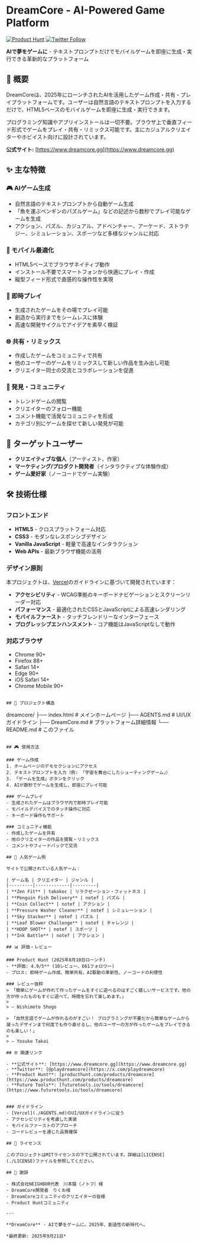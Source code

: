 # DreamCore - AI-Powered Game Platform

[![Product Hunt](https://api.producthunt.com/widgets/embed-image/v1/featured.svg?post_id=123456&theme=light)](https://www.producthunt.com/products/dreamcore)
[![Twitter Follow](https://img.shields.io/twitter/follow/playdreamcore?style=social)](https://x.com/playdreamcore)

**AIで夢をゲームに** - テキストプロンプトだけでモバイルゲームを即座に生成・実行できる革新的なプラットフォーム

## 🌟 概要

DreamCoreは、2025年にローンチされたAIを活用したゲーム作成・共有・プレイプラットフォームです。ユーザーは自然言語のテキストプロンプトを入力するだけで、HTML5ベースのモバイルゲームを即座に生成・実行できます。

プログラミング知識やアプリインストールは一切不要。ブラウザ上で垂直フィード形式でゲームをプレイ・共有・リミックス可能です。主にカジュアルクリエイターやホビイスト向けに設計されています。

**公式サイト:** [https://www.dreamcore.gg](https://www.dreamcore.gg)

## ✨ 主な特徴

### 🎮 AIゲーム生成
- 自然言語のテキストプロンプトから自動ゲーム生成
- 「魚を運ぶペンギンのパズルゲーム」などの記述から数秒でプレイ可能なゲームを生成
- アクション、パズル、カジュアル、アドベンチャー、アーケード、ストラテジー、シミュレーション、スポーツなど多様なジャンルに対応

### 📱 モバイル最適化
- HTML5ベースでブラウザネイティブ動作
- インストール不要でスマートフォンから快適にプレイ・作成
- 縦型フィード形式で直感的な操作性を実現

### 🚀 即時プレイ
- 生成されたゲームをその場でプレイ可能
- 創造から実行までをシームレスに体験
- 高速な開発サイクルでアイデアを素早く検証

### 🌐 共有・リミックス
- 作成したゲームをコミュニティで共有
- 他のユーザーのゲームをリミックスして新しい作品を生み出し可能
- クリエイター同士の交流とコラボレーションを促進

### 🎯 発見・コミュニティ
- トレンドゲームの閲覧
- クリエイターのフォロー機能
- コメント機能で活発なコミュニティを形成
- カテゴリ別にゲームを探せて新しい発見が可能

## 🎯 ターゲットユーザー

- **クリエイティブな個人**（アーティスト、作家）
- **マーケティング/プロダクト開発者**（インタラクティブな体験作成）
- **ゲーム愛好家**（ノーコードでゲーム実験）

## 🛠 技術仕様

### フロントエンド
- **HTML5** - クロスプラットフォーム対応
- **CSS3** - モダンなレスポンシブデザイン
- **Vanilla JavaScript** - 軽量で高速なインタラクション
- **Web APIs** - 最新ブラウザ機能の活用

### デザイン原則
本プロジェクトは、[Vercel](./AGENTS.md)のガイドラインに基づいて開発されています：

- **アクセシビリティ** - WCAG準拠のキーボードナビゲーションとスクリーンリーダー対応
- **パフォーマンス** - 最適化されたCSSとJavaScriptによる高速レンダリング
- **モバイルファースト** - タッチフレンドリーなインターフェース
- **プログレッシブエンハンスメント** - コア機能はJavaScriptなしで動作

### 対応ブラウザ
- Chrome 90+
- Firefox 88+
- Safari 14+
- Edge 90+
- iOS Safari 14+
- Chrome Mobile 90+

```

## 📁 プロジェクト構造

```
dreamcore/
├── index.html          # メインホームページ
├── AGENTS.md          # UI/UXガイドライン
├── DreamCore.md       # プラットフォーム詳細情報
└── README.md          # このファイル
```

## 🎮 使用方法

### ゲーム作成
1. ホームページのデモセクションにアクセス
2. テキストプロンプトを入力（例: 「宇宙を舞台にしたシューティングゲーム」）
3. 「ゲームを生成」ボタンをクリック
4. AIが数秒でゲームを生成し、即座にプレイ可能

### ゲームプレイ
- 生成されたゲームはブラウザ内で即時プレイ可能
- モバイルデバイスでのタッチ操作に対応
- キーボード操作もサポート

### コミュニティ機能
- 作成したゲームを共有
- 他のクリエイターの作品を閲覧・リミックス
- コメントやフィードバックで交流

## 🎯 人気ゲーム例

サイトで公開されている人気ゲーム：

| ゲーム名 | クリエイター | ジャンル |
|---------|-------------|---------|
| **Zen Fit** | takokoc | リラクゼーション・フィットネス |
| **Penguin Fish Delivery** | notef | パズル |
| **Coin Collect** | notef | アクション |
| **Pressure Washer Cleaner** | notef | シミュレーション |
| **Sky Stacker** | notef | パズル |
| **Leaf Blower Challenge** | notef | チャレンジ |
| **HOOP SHOT** | notef | スポーツ |
| **Ink Battle** | notef | アクション |

## 📊 評価・レビュー

### Product Hunt (2025年8月10日ローンチ)
- **評価: 4.9/5** (10レビュー、661フォロワー)
- プロス: 即時ゲーム作成、簡単共有、AI駆動の革新性、ノーコードの利便性

### レビュー抜粋
> 「簡単にゲームが作れて作ったゲームをすぐに遊べるのはすごく嬉しいサービスです。他の方が作ったものもすぐに遊べて、時間を忘れて楽しめます。」
>
> ― Nishimoto Shogo

> 「自然言語でゲームが作れるのがすごい！ プログラミングが不要だから簡単なゲームから凝ったデザインまで何度でも作り直せるし、他のユーザーの方が作ったゲームをプレイできるのも楽しい！」
>
> ― Yosuke Takai

## 🌐 関連リンク

- **公式サイト**: [https://www.dreamcore.gg](https://www.dreamcore.gg)
- **Twitter**: [@playdreamcore](https://x.com/playdreamcore)
- **Product Hunt**: [producthunt.com/products/dreamcore](https://www.producthunt.com/products/dreamcore)
- **Future Tools**: [futuretools.io/tools/dreamcore](https://www.futuretools.io/tools/dreamcore)


### ガイドライン
- [Vercel](./AGENTS.md)のUI/UXガイドラインに従う
- アクセシビリティを考慮した実装
- モバイルファーストのアプローチ
- コードレビューを通じた品質確保

## 📝 ライセンス

このプロジェクトはMITライセンスの下で公開されています。詳細は[LICENSE](./LICENSE)ファイルを参照してください。

## 🙏 謝辞

- 株式会社NEIGHBOR代表　川本龍（ノトフ）様
- DreamCore開発者　りくお様
- DreamCoreコミュニティのクリエイターの皆様
- Product Huntコミュニティ

---

**DreamCore** - AIで夢をゲームに。2025年、創造性の新時代へ。

*最終更新: 2025年9月21日*
